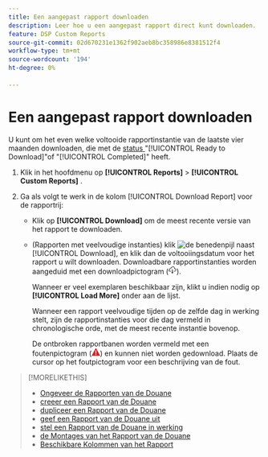 ```yaml
---
title: Een aangepast rapport downloaden
description: Leer hoe u een aangepast rapport direct kunt downloaden.
feature: DSP Custom Reports
source-git-commit: 02d670231e1362f902aeb8bc358986e8381512f4
workflow-type: tm+mt
source-wordcount: '194'
ht-degree: 0%

---
```


# Een aangepast rapport downloaden

U kunt om het even welke voltooide rapportinstantie van de laatste vier maanden downloaden, die met de [ status ](report-about.md#custom-report-status) &quot;[!UICONTROL Ready to Download]&quot;of &quot;[!UICONTROL Completed]&quot; heeft.

1. Klik in het hoofdmenu op **[!UICONTROL Reports]** > **[!UICONTROL Custom Reports]** .

1. Ga als volgt te werk in de kolom [!UICONTROL Download Report] voor de rapportrij:

   * Klik op **[!UICONTROL Download]** om de meest recente versie van het rapport te downloaden.

   * (Rapporten met veelvoudige instanties) klik ![ de benedenpijl ](/help/dsp/assets/chevron-down.png " de benedenpijl ") naast [!UICONTROL Download], en klik dan de voltooiingsdatum voor het rapport u wilt downloaden. Downloadbare rapportinstanties worden aangeduid met een downloadpictogram (![downloadpictogram](/help/dsp/assets/indicator-downloadable.png "downloadpictogram")).

     Wanneer er veel exemplaren beschikbaar zijn, klikt u indien nodig op **[!UICONTROL Load More]** onder aan de lijst.

     Wanneer een rapport veelvoudige tijden op de zelfde dag in werking stelt, zijn de rapportinstanties voor die dag vermeld in chronologische orde, met de meest recente instantie bovenop.

     De ontbroken rapportbanen worden vermeld met een foutenpictogram (![ foutenindicator ](/help/dsp/assets/indicator-critical.png " foutenindicator ")) en kunnen niet worden gedownload. Plaats de cursor op het foutpictogram voor een beschrijving van de fout.

>[!MORELIKETHIS]
>
>* [ Ongeveer de Rapporten van de Douane ](/help/dsp/reports/report-about.md)
>* [ creeer een Rapport van de Douane ](/help/dsp/reports/report-create.md)
>* [ dupliceer een Rapport van de Douane ](/help/dsp/reports/report-copy.md)
>* [ geef een Rapport van de Douane uit ](/help/dsp/reports/report-edit.md)
>* [ stel een Rapport van de Douane in werking ](/help/dsp/reports/report-run-now.md)
>* [ de Montages van het Rapport van de Douane ](/help/dsp/reports/report-settings.md)
>* [ Beschikbare Kolommen van het Rapport ](/help/dsp/reports/report-columns.md)
